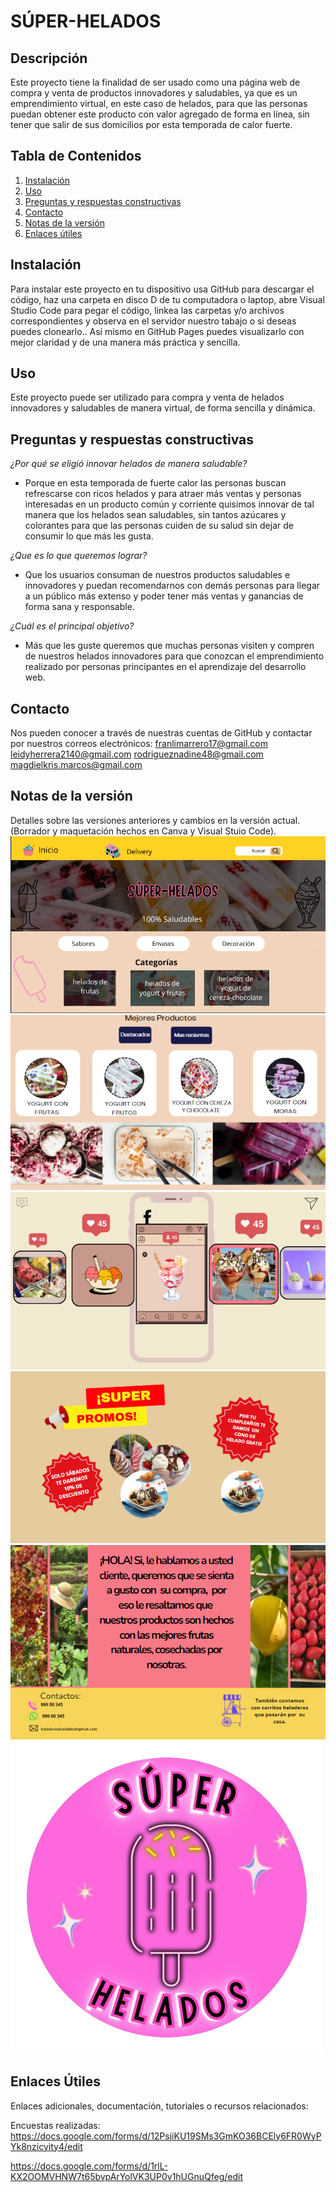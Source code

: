 # SÚPER-HELADOS

## Descripción

Este proyecto tiene la finalidad de ser usado como una página web de compra y venta de productos innovadores y saludables, ya que es un emprendimiento virtual, en este caso de helados, para que las personas puedan obtener este producto con valor agregado de forma en línea, sin tener que salir de sus domicilios por esta temporada de calor fuerte.

## Tabla de Contenidos
1. [Instalación](#instalación)
2. [Uso](#uso)
3. [Preguntas y respuestas constructivas](#preguntas-y-respuestas-constructivas)
4. [Contacto](#contacto)
5. [Notas de la versión](#notas-de-la-versión)
6. [Enlaces útiles](#enlaces-útiles) 

## Instalación 
Para instalar este proyecto en tu dispositivo usa GitHub para descargar el código, haz una carpeta en disco D de tu computadora o laptop, abre Visual Studio Code para pegar el código, linkea las carpetas y/o archivos correspondientes y observa en el servidor nuestro tabajo o si deseas puedes clonearlo.. Así mismo en GitHub Pages puedes visualizarlo con mejor claridad y de una manera más práctica y sencilla.

## Uso    
Este proyecto puede ser utilizado para compra y venta de helados innovadores y saludables de manera virtual, de forma sencilla y dinámica.

## Preguntas y respuestas constructivas
*¿Por qué se eligió innovar helados de manera saludable?*
 - Porque en esta temporada de fuerte calor las personas buscan refrescarse con ricos helados y para atraer más ventas y personas interesadas en un producto común y corriente quisimos innovar de tal manera que los helados sean saludables, sin tantos azúcares y colorantes para que las personas cuiden de su salud sin dejar de consumir lo que más les gusta.

*¿Que es lo que queremos lograr?*
- Que los usuarios consuman de nuestros productos saludables e innovadores y puedan recomendarnos con demás personas para llegar a un público más extenso y poder tener más ventas y ganancias de forma sana y responsable.

*¿Cuál es el principal objetivo?*
- Más que les guste queremos que muchas personas visiten y compren de nuestros helados innovadores para que conozcan el emprendimiento realizado por personas principantes en el aprendizaje del desarrollo web.

## Contacto
Nos pueden conocer a través de nuestras cuentas de GitHub y contactar por nuestros correos electrónicos:
franlimarrero17@gmail.com 
leidyherrera2140@gmail.com
rodrigueznadine48@gmail.com
magdielkris.marcos@gmail.com

## Notas de la versión 
Detalles sobre las versiones anteriores y cambios en la versión actual. (Borrador y maquetación hechos en Canva y Visual Stuio Code).
![Borrador](<assets/img/inicio.png>)
![Maquetación](<assets/img/destacados.png>)
![Maquetación](<assets/img/acrousel.png>)
![Maquetación](<assets/img/ofertas.png>)
![Maquetación](<assets/img/footer.png>)
![Logo](<assets/img/logo.png>)

## Enlaces Útiles
Enlaces adicionales, documentación, tutoriales o recursos relacionados:

Encuestas realizadas:
https://docs.google.com/forms/d/12PsjiKU19SMs3GmKO36BCEly6FR0WyPYk8nzicyity4/edit

https://docs.google.com/forms/d/1rlL-KX2OOMVHNW7t65bvpArYolVK3UP0v1hUGnuQfeg/edit


